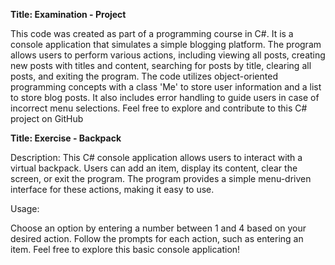**Title: Examination - Project**

This code was created as part of a programming course in C#. It is a console application that simulates a simple blogging platform. The program allows users to perform various actions, including viewing all posts, creating new posts with titles and content, searching for posts by title, clearing all posts, and exiting the program. The code utilizes object-oriented programming concepts with a class 'Me' to store user information and a list to store blog posts. It also includes error handling to guide users in case of incorrect menu selections. Feel free to explore and contribute to this C# project on GitHub

****Title: Exercise - Backpack****

Description:
This C# console application allows users to interact with a virtual backpack. Users can add an item, display its content, clear the screen, or exit the program. The program provides a simple menu-driven interface for these actions, making it easy to use.

Usage:

Choose an option by entering a number between 1 and 4 based on your desired action.
Follow the prompts for each action, such as entering an item.
Feel free to explore this basic console application!
